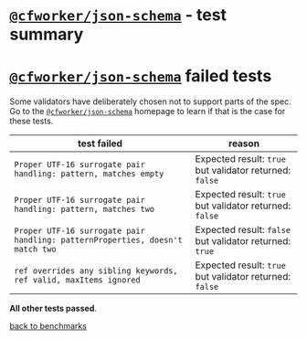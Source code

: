 # [`@cfworker/json-schema`](https://github.com/cfworker/cfworker/tree/master/packages/json-schema/README.md) - test summary


# [`@cfworker/json-schema`](https://github.com/cfworker/cfworker/tree/master/packages/json-schema/README.md) failed tests

Some validators have deliberately chosen not to support parts of the spec. Go to the [`@cfworker/json-schema`](https://github.com/cfworker/cfworker/tree/master/packages/json-schema/README.md) homepage to learn if
that is the case for these tests.

|test failed|reason
|-----------|------
`Proper UTF-16 surrogate pair handling: pattern, matches empty`|Expected result: `true` but validator returned: `false`
`Proper UTF-16 surrogate pair handling: pattern, matches two`|Expected result: `true` but validator returned: `false`
`Proper UTF-16 surrogate pair handling: patternProperties, doesn't match two`|Expected result: `false` but validator returned: `true`
`ref overrides any sibling keywords, ref valid, maxItems ignored`|Expected result: `true` but validator returned: `false`

**All other tests passed**.

[back to benchmarks](https://github.com/ebdrup/json-schema-benchmark)